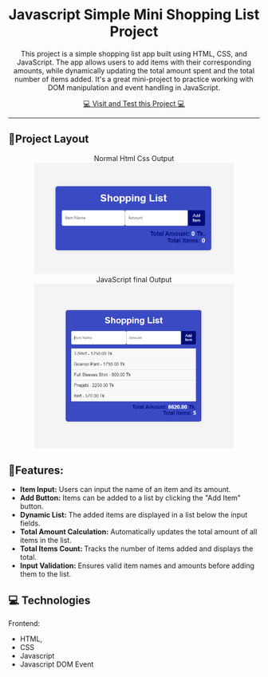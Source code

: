 <h1 align="center">Javascript Simple Mini Shopping List Project</h1>

<p align="center">This project is a simple shopping list app built using HTML, CSS, and JavaScript. The app allows users to add items with their corresponding amounts, while dynamically updating the total amount spent and the total number of items added. It's a great mini-project to practice working with DOM manipulation and event handling in JavaScript. </p>
<p align="center">
    <a href="https://rehan606.github.io/JavaScript-Shopping-List-Mini-Project-/ ">💻 Visit and Test this Project 💻 </a>
</p> 
<hr>


<h2 id="layout">🎨Project Layout</h2>

<p align="center">
<span>Normal Html Css Output</span>
<br>
<img src="https://github.com/rehan606/JavaScript-Shopping-List-Mini-Project-/blob/main/Project-image/Normal.png?raw=true" border="0" width="400px">
<br>
<span>JavaScript final Output</span>
<br>
<img src="https://github.com/rehan606/JavaScript-Shopping-List-Mini-Project-/blob/main/Project-image/Output.png?raw=true" border="0" width="400px">

</p>

<h2>🎨Features:</h2>
<ul>
  
  <li> <b>Item Input:</b>  Users can input the name of an item and its amount.</li>
  
  <li> <b>Add Button:</b> Items can be added to a list by clicking the "Add Item" button.</li>  
  
  <li> <b>Dynamic List:</b> The added items are displayed in a list below the input fields.</li>
   
  <li> <b>Total Amount Calculation:</b> Automatically updates the total amount of all items in the list.</li>  
  
  <li> <b>Total Items Count: </b> Tracks the number of items added and displays the total.</li>  
  
  <li> <b>Input Validation:</b> Ensures valid item names and amounts before adding them to the list.</li>
</ul>

<h2 id="technologies">💻 Technologies</h2>

Frontend: 
- HTML, 
- CSS
- Javascript
- Javascript DOM Event

